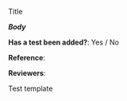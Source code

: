 Title <!-- Mandatory -->
<!--  Small summary of the change. This can optimally be written in 50 characters or less. -->

***Body***

**Has a test been added?**: Yes / No

**Reference**:  <!-- Optional but highly recommended -->
<!-- LInk to related Quip doc, checklist item, Slack thread or Github issue -->

**Reviewers**: 
<!-- Reviewers added with R=@githubusername (or viewers added with CC=) -->

Test template